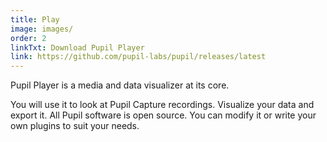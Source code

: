 ```yaml
---
title: Play
image: images/
order: 2
linkTxt: Download Pupil Player
link: https://github.com/pupil-labs/pupil/releases/latest
---
```

Pupil Player is a media and data visualizer at its core. 

You will use it to look at Pupil Capture recordings. Visualize your data and export it. All Pupil software is open source. You can modify it or write your own plugins to suit your needs.
